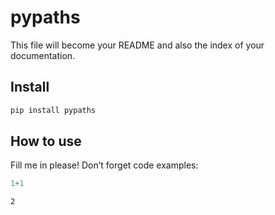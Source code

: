 pypaths
================

<!-- WARNING: THIS FILE WAS AUTOGENERATED! DO NOT EDIT! -->

This file will become your README and also the index of your
documentation.

## Install

``` sh
pip install pypaths
```

## How to use

Fill me in please! Don’t forget code examples:

``` python
1+1
```

    2
